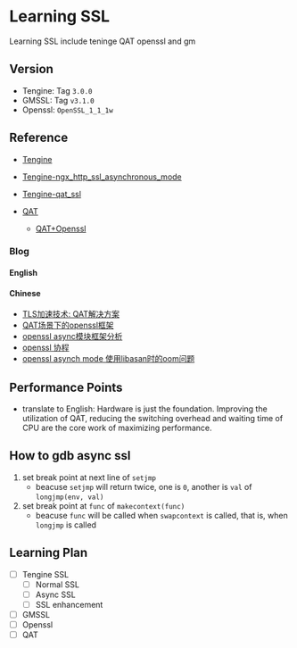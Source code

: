 # Learning SSL

Learning SSL include teninge QAT openssl and gm

## Version

- Tengine: Tag `3.0.0`
- GMSSL: Tag `v3.1.0`
- Openssl: `OpenSSL_1_1_1w`

## Reference

- [Tengine](http://tengine.taobao.org/)
- [Tengine-ngx_http_ssl_asynchronous_mode](http://tengine.taobao.org/document/ngx_http_ssl_asynchronous_mode.html)
- [Tengine-qat_ssl](http://tengine.taobao.org/document/tengine_qat_ssl.html)

- [QAT](https://01.org/intel-quickassist-technology)
    - [QAT+Openssl](https://www.intel.com/content/www/us/en/content-details/706024/intel-quickassist-technology-intel-qat-and-openssl-1-1-0-performance.html?wapkw=QAT%20performance)

### Blog

#### English

#### Chinese

- [TLS加速技术: QAT解决方案](https://www.bilibili.com/read/cv23857330/)
- [QAT场景下的openssl框架](https://www.cnblogs.com/hugetong/p/14363775.html)
- [openssl async模块框架分析](https://www.cnblogs.com/hugetong/p/14379347.html)
- [openssl 协程](https://www.cnblogs.com/hugetong/p/14378526.html)
- [openssl asynch mode 使用libasan时的oom问题](https://www.cnblogs.com/hugetong/p/14231782.html)

## Performance Points

<!-- 硬件只是基础, 提高QAT的利用率, 降低CPU的切换开销和等待时间是性能最大化的核心工作 -->
- translate to English: Hardware is just the foundation. Improving the utilization of QAT, reducing the switching overhead and waiting time of CPU are the core work of maximizing performance.

## How to gdb async ssl

1. set break point at next line of `setjmp`
    - beacuse `setjmp` will return twice, one is `0`, another is `val` of `longjmp(env, val)`
2. set break point at `func` of `makecontext(func)`
    - beacuse `func` will be called when `swapcontext` is called, that is, when `longjmp` is called

## Learning Plan

- [ ] Tengine SSL
    - [ ] Normal SSL
    - [ ] Async SSL
    - [ ] SSL enhancement
- [ ] GMSSL
- [ ] Openssl
- [ ] QAT